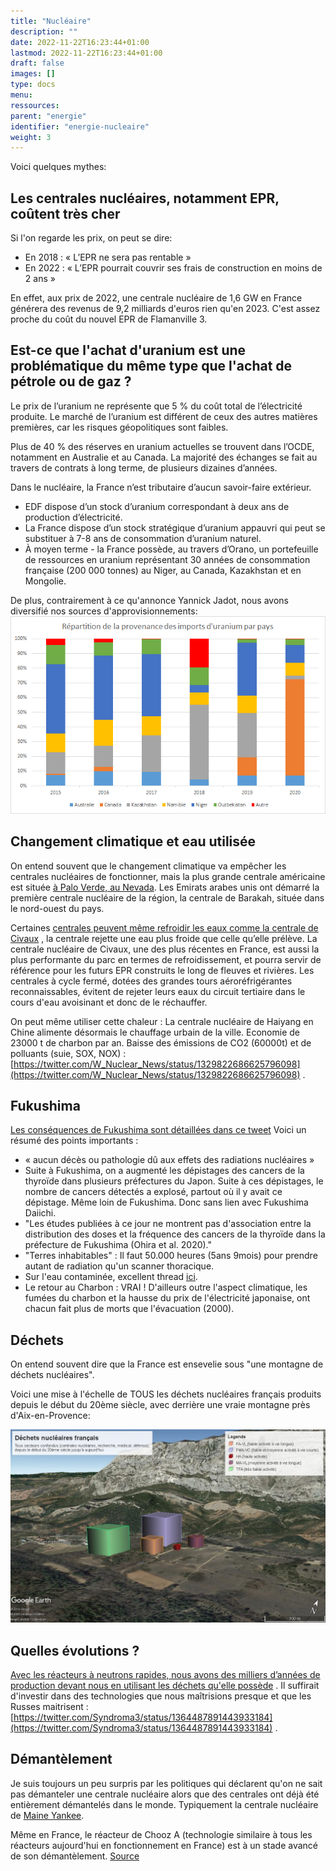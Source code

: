```yaml
---
title: "Nucléaire"
description: ""
date: 2022-11-22T16:23:44+01:00
lastmod: 2022-11-22T16:23:44+01:00
draft: false
images: []
type: docs
menu:
ressources:
parent: "energie"
identifier: "energie-nucleaire"
weight: 3
---
```


Voici quelques mythes:

## Les centrales nucléaires, notamment EPR, coûtent très cher

Si l'on regarde les prix, on peut se dire:

- En 2018 : « L’EPR ne sera pas rentable »
- En 2022 : « L’EPR pourrait couvrir ses frais de construction en moins de 2 ans »

En effet, aux prix de 2022, une centrale nucléaire de 1,6 GW en France générera des revenus de 9,2 milliards d'euros
rien qu'en 2023. C'est assez proche du coût du nouvel EPR de Flamanville 3.

## Est-ce que l'achat d'uranium est une problématique du même type que l'achat de pétrole ou de gaz ? 

Le prix de l’uranium ne représente que 5 % du coût total de l’électricité produite. Le marché de l’uranium est différent
de ceux des autres matières premières, car les risques géopolitiques sont faibles.

Plus de 40 % des réserves en uranium actuelles se trouvent dans l’OCDE, notamment en Australie et au Canada.
La majorité des échanges se fait au travers de contrats à long terme, de plusieurs dizaines d’années.

Dans le nucléaire, la France n’est tributaire d’aucun savoir-faire extérieur.

- EDF dispose d’un stock d’uranium correspondant à deux ans de production d’électricité.
- La France dispose d’un stock stratégique d’uranium appauvri qui peut se substituer à 7-8 ans de consommation d’uranium
  naturel.
- À moyen terme - la France possède, au travers d’Orano, un portefeuille de ressources en uranium représentant 30 années
  de consommation française (200 000 tonnes) au Niger, au Canada, Kazakhstan et en Mongolie.

De plus, contrairement à ce qu'annonce Yannick Jadot, nous avons diversifié nos sources d'approvisionnements:
![france approvisionnement nucléaire](france_approvisionnement_nucleaire.png)

## Changement climatique et eau utilisée

On entend souvent que le changement climatique va empêcher les centrales nucléaires de fonctionner, mais la plus grande
centrale américaine est
située [à Palo Verde, au Nevada](https://fr.wikipedia.org/wiki/Centrale_nucl%C3%A9aire_de_Palo_Verde). Les Emirats
arabes unis ont démarré la première centrale nucléaire de la région, la centrale de Barakah, située dans le nord-ouest
du pays.

Certaines [centrales peuvent même refroidir les eaux comme la centrale de Civaux](https://www.linkedin.com/posts/voix-du-nucleaire_civaux-nuclaezaire-vienne-activity-6943119520475561984-gTYB/?utm_source=linkedin_share&utm_medium=member_desktop_web)
, la centrale rejette une eau plus froide que celle qu’elle prélève. La centrale nucléaire de Civaux, une des plus
récentes en France, est aussi la plus performante du parc en termes de refroidissement, et pourra servir de référence
pour les futurs EPR construits le long de fleuves et rivières. Les centrales à cycle fermé, dotées des grandes tours
aéroréfrigérantes reconnaissables, évitent de rejeter leurs eaux du circuit tertiaire dans le cours d'eau avoisinant et
donc de le réchauffer.

On peut même utiliser cette chaleur : La centrale nucléaire de Haiyang en Chine alimente désormais le chauffage urbain
de la ville. Economie de 23000 t de charbon par an. Baisse des émissions de CO2 (60000t) et de polluants (suie, SOX,
NOX) : [https://twitter.com/W_Nuclear_News/status/1329822686625796098](https://twitter.com/W_Nuclear_News/status/1329822686625796098)
.

## Fukushima

[Les conséquences de Fukushima sont détaillées dans ce tweet](https://twitter.com/GillardVautier/status/1486714030047723531)
Voici un résumé des points importants :

- « aucun décès ou pathologie dû aux effets des radiations nucléaires »
- Suite à Fukushima, on a augmenté les dépistages des cancers de la thyroïde dans plusieurs préfectures du Japon. Suite
  à ces dépistages, le nombre de cancers détectés a explosé, partout où il y avait ce dépistage. Même loin de Fukushima.
  Donc sans lien avec Fukushima Daiichi.
- "Les études publiées à ce jour ne montrent pas d'association entre la distribution des doses et la fréquence des
  cancers de la thyroïde dans la préfecture de Fukushima (Ohira et al. 2020)."
- "Terres inhabitables" : Il faut 50.000 heures (5ans 9mois) pour prendre autant de radiation qu'un scanner thoracique.
- Sur l'eau contaminée, excellent thread [ici](https://twitter.com/GillardVautier/status/1486714030047723531).
- Le retour au Charbon : VRAI ! D'ailleurs outre l'aspect climatique, les fumées du charbon et la hausse du prix de
  l'électricité japonaise, ont chacun fait plus de morts que l'évacuation (2000).

## Déchets

On entend souvent dire que la France est ensevelie sous "une montagne de déchets nucléaires".

Voici une mise à l'échelle de TOUS les déchets nucléaires français produits depuis le début du 20ème siècle, avec
derrière une vraie montagne près d'Aix-en-Provence:

![Taille des déchêts nucléaires](dechets_nucleaire.jpeg)

## Quelles évolutions ?

[Avec les réacteurs à neutrons rapides, nous avons des milliers d’années de production devant nous en utilisant les
déchets qu'elle possède](https://www.transitionsenergies.com/reacteurs-neutrons-rapides-nous-avons-milliers-annees-production-en-utilisant-des-dechets/)
. Il suffirait d'investir dans des technologies que nous maîtrisions presque et que les Russes
maitrisent : [https://twitter.com/Syndroma3/status/1364487891443933184](https://twitter.com/Syndroma3/status/1364487891443933184)
.

## Démantèlement

Je suis toujours un peu surpris par les politiques qui déclarent qu'on ne sait pas démanteler une centrale nucléaire
alors que des centrales ont déjà été entièrement démantelés dans le monde. Typiquement la centrale nucléaire de [Maine
Yankee](https://fr.wikipedia.org/wiki/Centrale_nucl%C3%A9aire_de_Maine_Yankee).

Même en France, le réacteur de Chooz A (technologie similaire à tous les réacteurs aujourd'hui en fonctionnement en
France) est à un stade avancé de son démantèlement.
[Source](https://twitter.com/TristanKamin/status/1436414069641203715)
